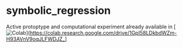 # symbolic_regression

Active protoptype and computational experiment already available in [![Colab](https://colab.research.google.com/assets/colab-badge.svg)](https://colab.research.google.com/drive/1GpI58LDkbdWZm-H93AVnV9oqJLFWDJZ_]
